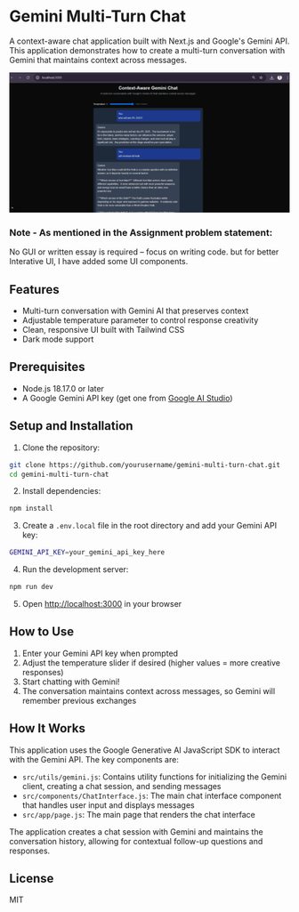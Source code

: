 # Gemini Multi-Turn Chat

A context-aware chat application built with Next.js and Google's Gemini API. This application demonstrates how to create a multi-turn conversation with Gemini that maintains context across messages.

<img  src="./@proof_images/Q4.3 Context-Aware Gemini Chat.png.png"/>


### Note -  As mentioned in the Assignment problem statement:
No GUI or written essay is required – focus on writing code. but for better Interative UI, I have added some UI components.

## Features

- Multi-turn conversation with Gemini AI that preserves context
- Adjustable temperature parameter to control response creativity
- Clean, responsive UI built with Tailwind CSS
- Dark mode support

## Prerequisites

- Node.js 18.17.0 or later
- A Google Gemini API key (get one from [Google AI Studio](https://makersuite.google.com/app/apikey))

## Setup and Installation

1. Clone the repository:

```bash
git clone https://github.com/yourusername/gemini-multi-turn-chat.git
cd gemini-multi-turn-chat
```

2. Install dependencies:

```bash
npm install
```
3. Create a `.env.local` file in the root directory and add your Gemini API key:
```bash
GEMINI_API_KEY=your_gemini_api_key_here
```

4. Run the development server:

```bash
npm run dev
```

5. Open [http://localhost:3000](http://localhost:3000) in your browser

## How to Use

1. Enter your Gemini API key when prompted
2. Adjust the temperature slider if desired (higher values = more creative responses)
3. Start chatting with Gemini!
4. The conversation maintains context across messages, so Gemini will remember previous exchanges

## How It Works

This application uses the Google Generative AI JavaScript SDK to interact with the Gemini API. The key components are:

- `src/utils/gemini.js`: Contains utility functions for initializing the Gemini client, creating a chat session, and sending messages
- `src/components/ChatInterface.js`: The main chat interface component that handles user input and displays messages
- `src/app/page.js`: The main page that renders the chat interface

The application creates a chat session with Gemini and maintains the conversation history, allowing for contextual follow-up questions and responses.

## License

MIT
